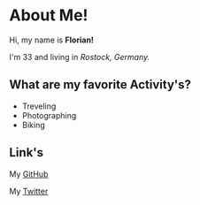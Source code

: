 # About Me!

Hi, my name is **Florian!**

I'm 33 and living in *Rostock, Germany.* 

## What are my favorite Activity's?

- Treveling
- Photographing
- Biking

## Link's

My [GitHub](https://github.com/florian-ludwig)

My [Twitter](https://twitter.com/flopse109)
